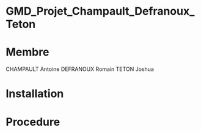 # GMD_Projet_Champault_Defranoux_Teton

# Membre

CHAMPAULT Antoine
DEFRANOUX Romain
TETON Joshua

# Installation

# Procedure